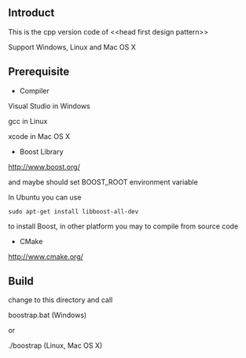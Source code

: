 ## Introduct

This is the cpp version code of \<\<head first design pattern\>\>

Support Windows, Linux and Mac OS X

## Prerequisite

* Compiler

Visual Studio in Windows

gcc in Linux

xcode in Mac OS X

* Boost Library 

http://www.boost.org/

and maybe should set BOOST_ROOT environment variable

In Ubuntu you can use

`sudo apt-get install libboost-all-dev`

to install Boost, in other platform you may to compile from source code

* CMake

http://www.cmake.org/

## Build

change to this directory and call

boostrap.bat  (Windows)

or

./boostrap  (Linux, Mac OS X)
